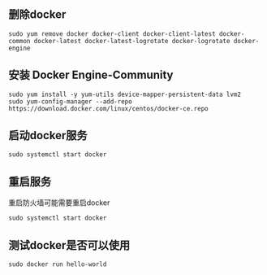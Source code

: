 ## 删除docker

    sudo yum remove docker docker-client docker-client-latest docker-common docker-latest docker-latest-logrotate docker-logrotate docker-engine                    

## 安装 Docker Engine-Community

    sudo yum install -y yum-utils device-mapper-persistent-data lvm2
    sudo yum-config-manager --add-repo https://download.docker.com/linux/centos/docker-ce.repo

## 启动docker服务

    sudo systemctl start docker
    
## 重启服务

重启防火墙可能需要重启docker

    sudo systemctl start docker
    
## 测试docker是否可以使用

    sudo docker run hello-world